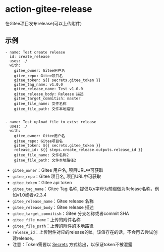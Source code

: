 # action-gitee-release
在Gitee项目发布release(可以上传附件)

## 示例

```
- name: Test create release
  id: create_release
  uses: ./
  with:
    gitee_owner: Gitee用户名
    gitee_repo: Gitee项目名
    gitee_token: ${{ secrets.gitee_token }}
    gitee_tag_name: v1.0.0
    gitee_release_name: Test v1.0.0
    gitee_release_body: Release 描述
    gitee_target_commitish: master
    gitee_file_name: 文件名称
    gitee_file_path: 文件本地路径

      
- name: Test upload file to exist release
  uses: ./
  with:
    gitee_owner: Gitee用户名
    gitee_repo: Gitee项目名
    gitee_token: ${{ secrets.gitee_token }}
    release_id: ${{ steps.create_release.outputs.release_id }}
    gitee_file_name: 文件名称2
    gitee_file_path: 文件本地路径2
```

- `gitee_owner`：Gitee 用户名, 项目URL中可获取
- `gitee_repo`：Gitee 项目名, 项目URL中可获取
- `gitee_token`：Gitee api token
- `gitee_tag_name`：Gitee Tag 名称, 提倡以v字母为前缀做为Release名称，例如v1.0或者v2.3.4
- `gitee_release_name`：Gitee release 名称
- `gitee_release_body`：Gitee release 描述
- `gitee_target_commitish`：Gitee 分支名称或者commit SHA
- `gitee_file_name`：上传的附件名称
- `gitee_file_path`：上传的附件的本地路径
- `release_id`：上传附件对应的release的id。该值存在的话，不会再去尝试创建release。
- 注意：Token需要以 [Secrets](https://docs.github.com/cn/actions/reference/encrypted-secrets) 方式给出，以保证token不被泄露


